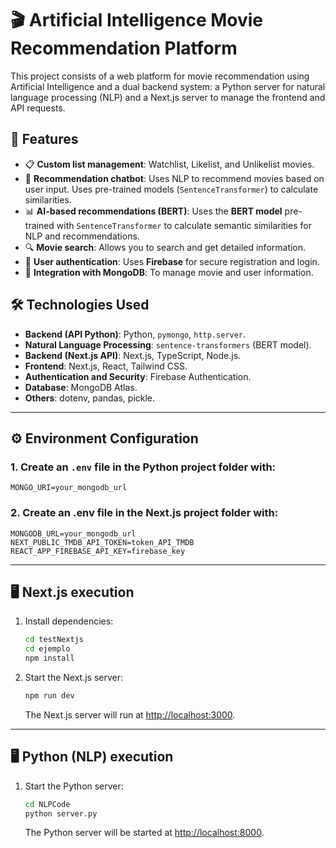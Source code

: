 # 🎬 Artificial Intelligence Movie Recommendation Platform

This project consists of a web platform for movie recommendation using Artificial Intelligence and a dual backend system: a Python server for natural language processing (NLP) and a Next.js server to manage the frontend and API requests.

## 🚀 Features
- 📋 **Custom list management**: Watchlist, Likelist, and Unlikelist movies.
- 🤖 **Recommendation chatbot**: Uses NLP to recommend movies based on user input. Uses pre-trained models (`SentenceTransformer`) to calculate similarities.
- 📊 **AI-based recommendations (BERT)**: Uses the **BERT model** pre-trained with `SentenceTransformer` to calculate semantic similarities for NLP and recommendations.
- 🔍 **Movie search**: Allows you to search and get detailed information.
- 🔐 **User authentication**: Uses **Firebase** for secure registration and login.
- 📡 **Integration with MongoDB**: To manage movie and user information.

## 🛠️ Technologies Used
- **Backend (API Python)**: Python, `pymongo`, `http.server`.
- **Natural Language Processing**: `sentence-transformers` (BERT model).
- **Backend (Next.js API)**: Next.js, TypeScript, Node.js.
- **Frontend**: Next.js, React, Tailwind CSS.
- **Authentication and Security**: Firebase Authentication.
- **Database**: MongoDB Atlas.
- **Others**: dotenv, pandas, pickle.

---

## ⚙️ Environment Configuration

### 1. Create an `.env` file in the Python project folder with:
    
    MONGO_URI=your_mongodb_url
    
### 2. Create an .env file in the Next.js project folder with:
    
    MONGODB_URL=your_mongodb_url
    NEXT_PUBLIC_TMDB_API_TOKEN=token_API_TMDB
    REACT_APP_FIREBASE_API_KEY=firebase_key
    


---

## 🖥️ Next.js execution

1. Install dependencies:
    ```bash
    cd testNextjs
    cd ejemplo
    npm install
    ```
2. Start the Next.js server:
    ```bash
    npm run dev
    ```
   The Next.js server will run at [http://localhost:3000](http://localhost:3000).

---

## 🖥️ Python (NLP) execution

1. Start the Python server:
    ```bash
    cd NLPCode
    python server.py
    ```
   The Python server will be started at [http://localhost:8000](http://localhost:8000).

